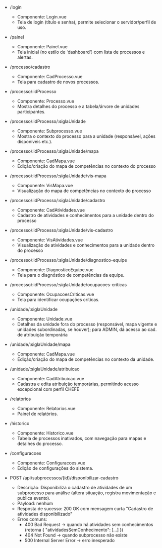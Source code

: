 - /login
    - Componente: Login.vue
    - Tela de login (título e senha), permite selecionar o servidor/perfil de uso.

- /painel
    - Componente: Painel.vue
    - Tela inicial (no estilo de 'dashboard') com lista de processos e alertas.

- /processo/cadastro
    - Componente: CadProcesso.vue
    - Tela para cadastro de novos processos.

- /processo/:idProcesso
    - Componente: Processo.vue
    - Mostra detalhes do processo e a tabela/árvore de unidades participantes.

- /processo/:idProcesso/:siglaUnidade
    - Componente: Subprocesso.vue
    - Mostra o contexto do processo para a unidade (responsável, ações disponíveis etc.).

- /processo/:idProcesso/:siglaUnidade/mapa
    - Componente: CadMapa.vue
    - Edição/criação do mapa de competências no contexto do processo

- /processo/:idProcesso/:siglaUnidade/vis-mapa
    - Componente: VisMapa.vue
    - Visualização do mapa de competências no contexto do processo

- /processo/:idProcesso/:siglaUnidade/cadastro
    - Componente: CadAtividades.vue
    - Cadastro de atividades e conhecimentos para a unidade dentro do processo

- /processo/:idProcesso/:siglaUnidade/vis-cadastro
    - Componente: VisAtividades.vue
    - Visualização de atividades e conhecimentos para a unidade dentro do processo

- /processo/:idProcesso/:siglaUnidade/diagnostico-equipe
    - Componente: DiagnosticoEquipe.vue
    - Tela para o diagnóstico de competências da equipe.

- /processo/:idProcesso/:siglaUnidade/ocupacoes-criticas
    - Componente: OcupacoesCriticas.vue
    - Tela para identificar ocupações críticas.

- /unidade/:siglaUnidade
    - Componente: Unidade.vue
    - Detalhes da unidade fora do processo (responsável, mapa vigente e unidades subordinadas, se houver); para ADMIN, dá acesso ao cad. de atribuição temporária

- /unidade/:siglaUnidade/mapa
    - Componente: CadMapa.vue
    - Edição/criação do mapa de competências no contexto da unidade.

- /unidade/:siglaUnidade/atribuicao
    - Componente: CadAtribuicao.vue
    - Cadastra e edita atribuição temporárias, permitindo acesso excepcional com perfil CHEFE
 
- /relatorios
    - Componente: Relatorios.vue
    - Painel de relatórios.
 
- /historico
    - Componente: Historico.vue
    - Tabela de processos inativados, com navegação para mapas e detalhes do processo.
 
- /configuracoes
    - Componente: Configuracoes.vue
    - Edição de configurações do sistema.
 
- POST /api/subprocessos/{id}/disponibilizar-cadastro
    - Descrição: Disponibiliza o cadastro de atividades de um subprocesso para análise (altera situação, registra movimentação e publica evento).
    - Payload: nenhum
    - Resposta de sucesso: 200 OK com mensagem curta "Cadastro de atividades disponibilizado"
    - Erros comuns:
        - 400 Bad Request -> quando há atividades sem conhecimentos (retorna { "atividadesSemConhecimento": [...] })
        - 404 Not Found -> quando subprocesso não existe
        - 500 Internal Server Error -> erro inesperado
